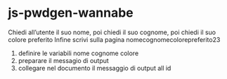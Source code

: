 # js-pwdgen-wannabe
Chiedi all’utente il suo nome,
poi chiedi il suo cognome,
poi chiedi il suo colore preferito
Infine scrivi sulla pagina nomecognomecolorepreferito23

1. definire le variabili nome cognome colore 
2. preparare il messagio di output
3. collegare nel documento il messaggio di output all id